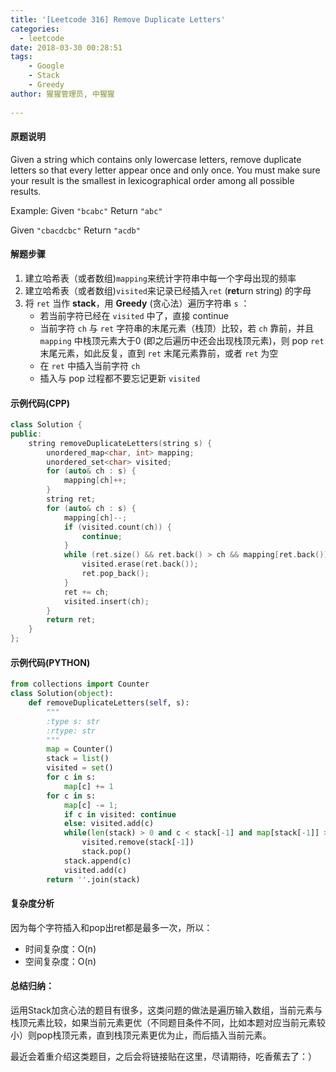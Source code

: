 ```yaml
---
title: '[Leetcode 316] Remove Duplicate Letters'
categories:
  - leetcode
date: 2018-03-30 00:28:51
tags:
    - Google
    - Stack
    - Greedy
author: 猩猩管理员, 中猩猩
    
---
```

#### 原题说明
Given a string which contains only lowercase letters, remove duplicate letters so that every letter appear once and only once. You must make sure your result is the smallest in lexicographical order among all possible results.

Example:
Given `"bcabc"`
Return `"abc"`

Given `"cbacdcbc"`
Return `"acdb"`

#### 解题步骤
1.  建立哈希表（或者数组)`mapping`来统计字符串中每一个字母出现的频率
2.  建立哈希表（或者数组)`visited`来记录已经插入`ret` (**ret**urn string) 的字母
3.  将 `ret` 当作 **stack**，用 **Greedy** (贪心法）遍历字符串  `s`  ：
	-  若当前字符已经在 `visited` 中了，直接 continue
	-	当前字符 `ch`  与  `ret`  字符串的末尾元素（栈顶）比较，若  `ch` 靠前，并且 `mapping` 中栈顶元素大于0 (即之后遍历中还会出现栈顶元素)，则 pop `ret`末尾元素，如此反复，直到  `ret`  末尾元素靠前，或者 `ret` 为空
	-   在  `ret`  中插入当前字符 `ch`
	-   插入与 pop 过程都不要忘记更新 `visited`

#### 示例代码(CPP)

```cpp
class Solution {
public:
    string removeDuplicateLetters(string s) {
        unordered_map<char, int> mapping;
        unordered_set<char> visited;
        for (auto& ch : s) {
            mapping[ch]++;
        }
        string ret;
        for (auto& ch : s) {
            mapping[ch]--;
            if (visited.count(ch)) {
                continue;
            }
            while (ret.size() && ret.back() > ch && mapping[ret.back()] > 0) {
                visited.erase(ret.back());
                ret.pop_back();
            }
            ret += ch;
            visited.insert(ch);
        }
        return ret;
    }
};
```

#### 示例代码(PYTHON)

```python
from collections import Counter
class Solution(object):
    def removeDuplicateLetters(self, s):
        """
        :type s: str
        :rtype: str
        """
        map = Counter()
        stack = list()
        visited = set()
        for c in s:
            map[c] += 1
        for c in s:
            map[c] -= 1;
            if c in visited: continue
            else: visited.add(c)
            while(len(stack) > 0 and c < stack[-1] and map[stack[-1]] > 0):
                visited.remove(stack[-1])
                stack.pop()
            stack.append(c)
            visited.add(c)
        return ''.join(stack)
```
#### 复杂度分析
因为每个字符插入和pop出ret都是最多一次，所以：

- 时间复杂度：O(n)
- 空间复杂度：O(n)

#### 总结归纳：
运用Stack加贪心法的题目有很多，这类问题的做法是遍历输入数组，当前元素与栈顶元素比较，如果当前元素更优（不同题目条件不同，比如本题对应当前元素较小）则pop栈顶元素，直到栈顶元素更优为止，而后插入当前元素。

最近会着重介绍这类题目，之后会将链接贴在这里，尽请期待，吃香蕉去了：）